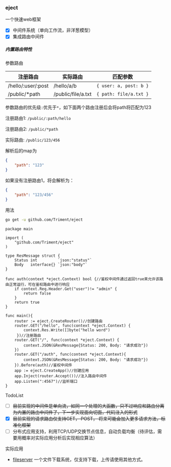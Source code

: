 ### eject

一个快速web框架

+ [x] 中间件系统（单向工作流，非洋葱模型）
+ [x] 集成路由中间件

##### 内置路由特性


参数路由

|注册路由|实际路由|匹配参数|
|-----|-----|-----|
|/hello/:user/:post|/hello/a/b|`{ user: a, post: b }`|
|/public/*path|/public/file/a.txt|`{ path: file/a.txt }`

参数路由的优先级`:`优先于`*`，如下面两个路由注册后会将path将匹配为123

注册路由1: `/public/:path/hello`

注册路由2: `/public/*path`

实际路由: `/public/123/456`

解析后的map为
```json
{
    "path": "123"
}
```
如果没有注册路由1，将会解析为：
```json
{
    "path": "123/456"
}
```
用法

```bash
go get -u github.com/Triment/eject
```

```golang
package main

import (
	"github.com/Triment/eject"
)

type ResMessage struct {
	Status int         `json:"status"`
	Body   interface{} `json:"body"`
}

func auth(context *eject.Context) bool {//鉴权中间件通过返回true来允许该路由正常运行，可在鉴权路由中进行响应
    if context.Req.Header.Get("user")!= "admin" {
    	return false
    }
    return true
}

func main(){
    router := eject.CreateRouter()//创建路由
    router.GET("/hello", func(context *eject.Context) {
        context.Res.Write([]byte("hello word")
     })//注册路由
    router.GET("/", func(context *eject.Context) {
        context.JSON(&ResMessage{Status: 200, Body: "请求成功"})
    })
    router.GET("/auth", func(context *eject.Context){
        context.JSON(&ResMessage{Status: 200, Body: "请求成功"})
    }).Before(auth)//鉴权中间件
    app := eject.CreateApp()//创建应用
	app.Inject(router.Accept())//注入路由中间件
	app.Listen(":4567")//监听端口 
}
```

TodoList
+ [ ] ~~目前实现的中间件是单向流，如同一个处理的大函数，只不过响应和路由分离为内置的路由中间件了，下一步实现面向切面，代码注入的形式~~
+ [x] ~~目前实现的请求路由仅支持GET， POST， 将来可能会加入更多请求方法，标准化框架~~
+ [ ] 分布式应用支持，利用TCP/UDP交换节点信息，自动负载均衡（待评估，需要用概率对实际应用分析后实现相应算法）

实际应用

* [fileserver](https://github.com/triment/fileserver.git) 一个文件下载系统，仅支持下载，上传请使用其他方式。
